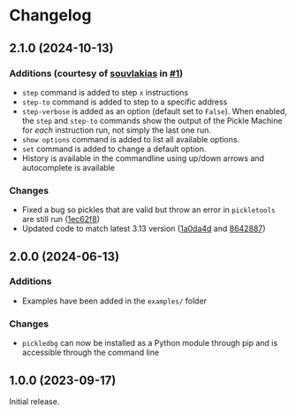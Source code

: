 # Changelog

## 2.1.0 (2024-10-13)

### Additions (courtesy of [souvlakias](https://github.com/souvlakias) in [#1](https://github.com/Legoclones/pickledbg/pull/1))
* `step` command is added to step `x` instructions
* `step-to` command is added to step to a specific address
* `step-verbose` is added as an option (default set to `False`). When enabled, the `step` and `step-to` commands show the output of the Pickle Machine for *each* instruction run, not simply the last one run.
* `show options` command is added to list all available options.
* `set` command is added to change a default option.
* History is available in the commandline using up/down arrows and autocomplete is available

### Changes
* Fixed a bug so pickles that are valid but throw an error in `pickletools` are still run ([1ec62f8](https://github.com/Legoclones/pickledbg/commit/1ec62f8371403973a44d4b1c2f8d1ca6eece1a50))
* Updated code to match latest 3.13 version ([1a0da4d](https://github.com/Legoclones/pickledbg/commit/1a0da4d7c249682224c53ef40bb0e950c5cb9d29) and [8642887](https://github.com/Legoclones/pickledbg/commit/8642887ab423b046ceed7986d953f6987640af49))

## 2.0.0 (2024-06-13)

### Additions
* Examples have been added in the `examples/` folder

### Changes
* `pickledbg` can now be installed as a Python module through pip and is accessible through the command line

## 1.0.0 (2023-09-17)

Initial release.